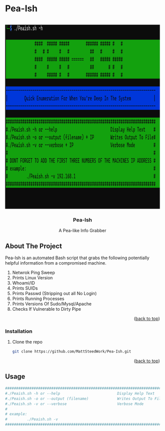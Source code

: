 # Pea-Ish


<div id="top"></div>



<!-- PROJECT LOGO -->
<br />
<div align="center">
  <a href="https://github.com/MattSteedWork/Pea-Ish/">
    <img src="https://github.com/MattSteedWork/Pea-Ish/blob/main/Images/peaScreen.png" alt="Logo" width="1600" height="600">
  </a>

<h3 align="center">Pea-Ish</h3>

  <p align="center">
    A Pea-like Info Grabber
    <br />
   </div>


<!-- ABOUT THE PROJECT -->
## About The Project

Pea-Ish is an automated Bash script that grabs the following potentially helpful information from a compromised machine. 

1. Netwrok Ping Sweep
2. Prints Linux Version
3. Whoami/ID
4. Prints SUIDs
5. Prints Passwd (Stripping out all No Login)
6. Prints Running Processes
7. Prints Versions Of Sudo/Mysql/Apache
8. Checks If Vulnerable to Dirty Pipe

<p align="right">(<a href="#top">back to top</a>)</p>


### Installation


1. Clone the repo
   ```sh
   git clone https://github.com/MattSteedWork/Pea-Ish.git
   ```

<p align="right">(<a href="#top">back to top</a>)</p>


<!-- USAGE EXAMPLES -->
## Usage
 ```sh
#########################################################################
#./Peaish.sh -h or --help                          Display Help Text    #
#./Peaish.sh -o or --output (filename)             Writes Output To File#
#./Peaish.sh -v or --verbose                       Verbose Mode         #
#                                                                       #
# example:                                                              #
#         ./Peaish.sh -v                                                #
#########################################################################
   ```



